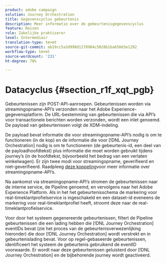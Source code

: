 ```yaml
---
product: adobe campaign
solution: Journey Orchestration
title: Gegevenscyclus gebeurtenis
description: Meer informatie over de gebeurtenisgegevenscyclus
feature: Reizen
role: Zakelijke praktiserer
level: Intermediair
translation-type: tm+mt
source-git-commit: ab19cc5a3d998d1178984c5028b1ba650d3e1292
workflow-type: tm+mt
source-wordcount: '231'
ht-degree: 78%

---
```



# Datacyclus {#section_r1f_xqt_pgb}

Gebeurtenissen zijn POST-API-aanroepen. Gebeurtenissen worden via streamingopname-API’s verzonden naar het Adobe Experience-gegevensplatform. De URL-bestemming van gebeurtenissen die via API’s voor transactionele berichten worden verzonden, wordt een inlet genoemd. De payload van gebeurtenissen volgt de XDM-indeling.

De payload bevat informatie die voor streamingopname-API’s nodig is om te functioneren (in de kop) en de informatie die voor [!DNL Journey Orchestration] nodig is om te functioneren (de gebeurtenis-id, een deel van de payloadhoofdtekst) plus informatie die moet worden gebruikt tijdens journey’s (in de hoofdtekst, bijvoorbeeld het bedrag van een verlaten winkelwagen). Er zijn twee modi voor streamingopname, geverifieerd en niet-geverifieerd. Raadpleeg [deze koppeling](https://docs.adobe.com/content/help/nl-NL/experience-platform/xdm/api/getting-started.html)voor meer informatie over streamingopname-API’s.

Na aankomst via streamingopname-API’s stromen de gebeurtenissen naar de interne service, de Pipeline genoemd, en vervolgens naar het Adobe Experience Platform. Als in het het gebeurtenisschema de markering voor real-timeklantprofielservice is ingeschakeld en een dataset-id eveneens de markering voor real-timeklantprofiel heeft, stroomt deze naar de real-timeklantprofielservice.

Voor door het systeem gegenereerde gebeurtenissen, filtert de Pipeline gebeurtenissen die een lading hebben die [!DNL Journey Orchestration] eventIDs bevat (zie het proces van de gebeurtenisverwezenlijking hieronder) die door [!DNL Journey Orchestration] wordt verstrekt en in gebeurtenislading bevat. Voor op regel-gebaseerde gebeurtenissen, identificeert het systeem de gebeurtenis gebruikend de eventID voorwaarde. Er wordt naar deze gebeurtenissen geluisterd door [!DNL Journey Orchestration] en de bijbehorende journey wordt geactiveerd.
